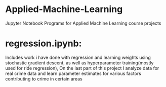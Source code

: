 # Applied-Machine-Learning

Jupyter Notebook Programs for Applied Machine Learning course projects

# regression.ipynb:

Includes work i have done with regression and learning weights using stochastic gradient descent, as well as hyperparameter training(mostly used for ride regression), On the last part of this project I analyze data for real crime data and learn parameter estimates for various factors contributing to crime in certain areas
